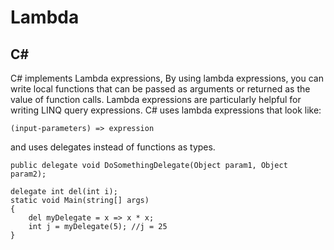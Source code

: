 # Lambda
## C#
C# implements Lambda expressions,  By using lambda expressions, you can write local functions that can be passed as arguments or returned as the value of function calls. Lambda expressions are particularly helpful for writing LINQ query expressions.
C# uses lambda expressions that look like: 

	(input-parameters) => expression
	
and uses delegates instead of functions as types. 
```
public delegate void DoSomethingDelegate(Object param1, Object param2);

delegate int del(int i);  
static void Main(string[] args)  
{  
    del myDelegate = x => x * x;  
    int j = myDelegate(5); //j = 25  
}  
```



